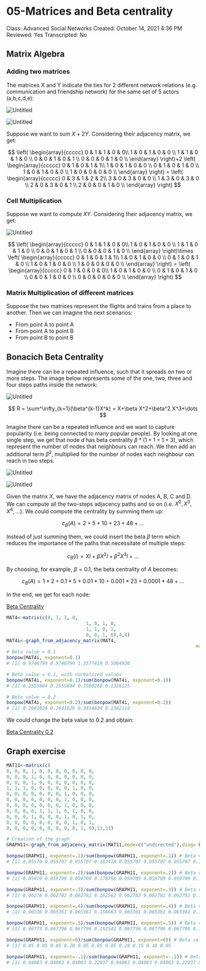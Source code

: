 # 05-Matrices and Beta centrality

Class: Advanced Social Networks
Created: October 14, 2021 4:36 PM
Reviewed: Yes
Transcripted: No

## Matrix Algebra

### Adding two matrices

The matrices X and Y indicate the ties for 2 different network relations (e.g. communication and friendship network) for the same set of 5 actors (a,b,c,d,e):

![Untitled](05-Matrices%20and%20Beta%20centrality%2074957fec97fc4925a8b49779f3cce925/Untitled.png)

![Untitled](05-Matrices%20and%20Beta%20centrality%2074957fec97fc4925a8b49779f3cce925/Untitled%201.png)

Suppose we want to sum $X+2Y$. Considering their adjacency matrix, we get:

$$
\left(  
\begin{array}{ccccc}
0 & 1 & 1 & 0 & 0\\
1 & 0 & 1 & 0 & 0 \\
1 & 1 & 0 & 1 & 0 \\
0 & 0 & 1 & 0 & 1 \\
0 & 0 & 0 & 1 & 0 \\
\end{array}
\right)+2
\left(  
\begin{array}{ccccc}
0 & 1 & 0 & 1 & 1\\
1 & 0 & 1 & 0 & 0 \\
0 & 1 & 0 & 1 & 0 \\
1 & 0 & 1 & 0 & 0 \\
1 & 0 & 0 & 0 & 0 \\
\end{array}
\right) = 
\left(  
\begin{array}{ccccc}
0 & 3 & 1 & 2 & 2\\
3 & 0 & 3 & 0 & 0 \\
1 & 3 & 0 & 3 & 0 \\
2 & 0 & 3 & 0 & 1 \\
2 & 0 & 0 & 1 & 0 \\
\end{array}
\right)
$$

### Cell Multiplication

Suppose we want to compute $XY$. Considering their adjacency matrix, we get: 

![Untitled](05-Matrices%20and%20Beta%20centrality%2074957fec97fc4925a8b49779f3cce925/Untitled%202.png)

$$
\left(  
\begin{array}{ccccc}
0 & 1 & 1 & 0 & 0\\
1 & 0 & 1 & 0 & 0 \\
1 & 1 & 0 & 1 & 0 \\
0 & 0 & 1 & 0 & 1 \\
0 & 0 & 0 & 1 & 0 \\
\end{array}
\right)\times
\left(  
\begin{array}{ccccc}
0 & 1 & 0 & 1 & 1\\
1 & 0 & 1 & 0 & 0 \\
0 & 1 & 0 & 1 & 0 \\
1 & 0 & 1 & 0 & 0 \\
1 & 0 & 0 & 0 & 0 \\
\end{array}
\right) = 
\left(  
\begin{array}{ccccc}
0 & 1 & 0 & 0 & 0\\
1 & 0 & 1 & 0 & 0 \\
0 & 1 & 0 & 1 & 0 \\
0 & 0 & 1 & 0 & 0 \\
0 & 0 & 0 & 0 & 0 \\
\end{array}
\right)
$$

### Matrix Multiplication of different matrices

Suppose the two matrices represent the flights and trains from a place to another. Then we can imagine the next scenarios:

- From point A to point A
- From point A to point B
- From point B to point B

## Bonacich Beta Centrality

Imagine there can be a repeated influence, such that it spreads on two or more steps. The image below represents some of the one, two, three and four steps paths inside the network:

![Untitled](05-Matrices%20and%20Beta%20centrality%2074957fec97fc4925a8b49779f3cce925/Untitled%203.png)

$$
R = \sum^\infty_{k=1}(\beta^{k-1}X^k) = X+\beta X^2+\beta^2 X^3+\dots
$$

Imagine there can be a repeated influence and we want to capture popularity (i.e. being connected to many popular people). By looking at one single step, we get that node $d$ has beta centrality $\beta*(1+1+1+3)$, which represent the number of nodes that neighbours can reach. We then add an additional term $\beta^2$, multiplied for the number of nodes each neighbour can reach in two steps. 

![Untitled](05-Matrices%20and%20Beta%20centrality%2074957fec97fc4925a8b49779f3cce925/Untitled%204.png)

![Untitled](05-Matrices%20and%20Beta%20centrality%2074957fec97fc4925a8b49779f3cce925/Untitled%205.png)

Given the matrix $X$, we have the adjacency matrix of nodes A, B, C and D. We can compute all the two-steps adjacency paths and so on (i.e. $X^2, X^3, X^4,\dots$). We could compute the centrality by summing them up:

$$
c_B(A) = 2+5+10+23+48+\dots
$$

Instead of just summing them, we could insert the beta $\beta$ term which reduces the importance of the paths that necessitate of multiple steps:

$$
c_B(i) = XI+\beta X^2I+\beta^2X^3I+\dots
$$

By choosing, for example, $\beta = 0.1$, the beta centrality of $A$ becomes:

$$
c_B(A) = 1*2+0.1*5+0.01*10+0.001*23+0.0001*48+\dots
$$

In the end, we get for each node:

[Beta Centrality](05-Matrices%20and%20Beta%20centrality%2074957fec97fc4925a8b49779f3cce925/Beta%20Centrality%200b37ba2b6f9244e5b40412406e0c6e49.csv)

```r
MAT4<-matrix(c(0, 1, 1, 0,
							 1, 0, 1, 0,
 							 1, 1, 0, 1,
							 0, 0, 1, 0),4,4)
MAT4i<-graph_from_adjacency_matrix(MAT4,
																	 mode=c("undirected"),diag=F)
# Beta value = 0.1
bonpow(MAT4i, exponent=0.1)
# [1] 0.9746799 0.9746799 1.3577419 0.5064930

# Beta value = 0.1, with normalized values
bonpow(MAT4i, exponent=0.1)/sum(bonpow(MAT4i, exponent=0.1))
# [1] 0.2555804 0.2555804 0.3560268 0.1328125

# Beta value = 0.2
bonpow(MAT4i, exponent=0.2)/sum(bonpow(MAT4i, exponent=0.2))
# [1] 0.2601626 0.2601626 0.3414634 0.1382114

```

We could change the beta value to 0.2 and obtain:

[Beta Centrality 0.2](05-Matrices%20and%20Beta%20centrality%2074957fec97fc4925a8b49779f3cce925/Beta%20Centrality%200%202%20f72c49fb97dd44f1b6240b521d2e25f0.csv)

## Graph exercise

```r
MAT11<-matrix(c(
0, 0, 0, 1, 0, 0, 0, 0, 0, 0, 0,
0, 0, 0, 1, 0, 0, 0, 0, 0, 0, 0,
0, 0, 0, 1, 0, 0, 0, 0, 0, 0, 0,
1, 1, 1, 0, 0, 0, 0, 0, 1, 0, 0,
0, 0, 0, 0, 0, 0, 0, 1, 0, 0, 0,
0, 0, 0, 0, 0, 0, 0, 1, 0, 0, 0,
0, 0, 0, 0, 0, 0, 0, 1, 0, 0, 0,
0, 0, 0, 0, 1, 1, 1, 0, 1, 0, 0,
0, 0, 0, 1, 0, 0, 0, 1, 0, 1, 0,
0, 0, 0, 0, 0, 0, 0, 0, 1, 0, 1,
0, 0, 0, 0, 0, 0, 0, 0, 0, 1, 0),11,11)

# Creation of the graph
GRAPH11<-graph_from_adjacency_matrix(MAT11,mode=c("undirected"),diag= FALSE)

bonpow(GRAPH11, exponent=.1)/sum(bonpow(GRAPH11, exponent=.1)) # Beta value = 0.1
# [1] 0.05570 0.055707 0.055707 0.182418 0.055707 0.055707 0.055707 0.182418 0.158428 0.095475 0.047013

bonpow(GRAPH11, exponent=.2)/sum(bonpow(GRAPH11, exponent=.2)) # Beta value = 0.2
# [1] 0.05970 0.059709 0.059709 0.170758 0.059709 0.059709 0.059709 0.170758 0.163504 0.092633 0.044084

bonpow(GRAPH11, exponent=.3)/sum(bonpow(GRAPH11, exponent=.3)) # Beta value = 0.3
# [1] 0.06278 0.062782 0.062782 0.162562 0.062782 0.062782 0.062782 0.162562 0.166688 0.090369 0.041124

bonpow(GRAPH11, exponent=.4)/sum(bonpow(GRAPH11, exponent=.4)) # Beta value = 0.4
# [1] 0.06536 0.065361 0.065361 0.156663 0.065361 0.065361 0.065361 0.156663 0.168616 0.087995 0.037894

bonpow(GRAPH11, exponent=.5)/sum(bonpow(GRAPH11, exponent=.5)) # Beta value = 0.5
# [1] 0.06779 0.067796 0.067796 0.152542 0.067796 0.067796 0.067796 0.152542 0.169491 0.084745 0.033898

bonpow(GRAPH11, exponent=0)/sum(bonpow(GRAPH11, exponent=0)) # Beta value = 0
# [1] 0.05 0.05 0.05 0.20 0.05 0.05 0.05 0.20 0.15 0.10 0.05

bonpow(GRAPH11, exponent=-.1)/sum(bonpow(GRAPH11, exponent=-.1)) # Beta value = -0.1
# [1] 0.04083 0.04083 0.04083 0.22937 0.04083 0.04083 0.04083 0.22937 0.13455 0.10879 0.05289
```